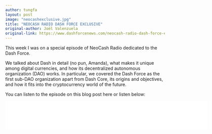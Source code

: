 ```yaml
---
author: tungfa
layout: post
image: "neocashexclusive.jpg"
title: "NEOCASH RADIO DASH FORCE EXCLUSIVE"
original-author: Joël Valenzuela 
original-link: https://www.dashforcenews.com/neocash-radio-dash-force-exclusive/
---
```

This week I was on a special episode of NeoCash Radio dedicated to the Dash Force.

We talked about Dash in detail (no pun, Amanda), what makes it unique among digital currencies, and how its decentralized autonomous organization (DAO) works. In particular, we covered the Dash Force as the first sub-DAO organization apart from Dash Core, its origins and objectives, and how it fits into the cryptocurrency world of the future.

You can listen to the episode on this blog post here or listen below:

<iframe style="border: none" src="//html5-player.libsyn.com/embed/episode/id/5350566/height/90/width/640/theme/custom/autonext/no/thumbnail/yes/autoplay/no/preload/no/no_addthis/no/direction/backward/render-playlist/no/custom-color/87A93A/" height="90" width="640" scrolling="no"  allowfullscreen webkitallowfullscreen mozallowfullscreen oallowfullscreen msallowfullscreen></iframe>
